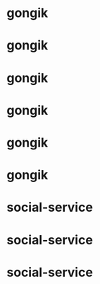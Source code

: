 # gongik
# gongik
# gongik
# gongik
# gongik
# gongik
# social-service
# social-service
# social-service
